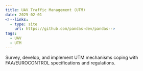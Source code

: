 ```yaml
---
title: UAV Traffic Management (UTM)
date: 2025-02-01
<!--links:
  - type: site
    url: https://github.com/pandas-dev/pandas-->
tags:
  - UAV
  - UTM
---
```

<!--![screen reader text](icon.png "caption")
Flexible and powerful data analysis / manipulation library for Python, providing labeled data structures.-->
Survey, develop, and implement UTM mechanisms coping with FAA/EUROCONTROL specifications and regulations.

<!--more-->

